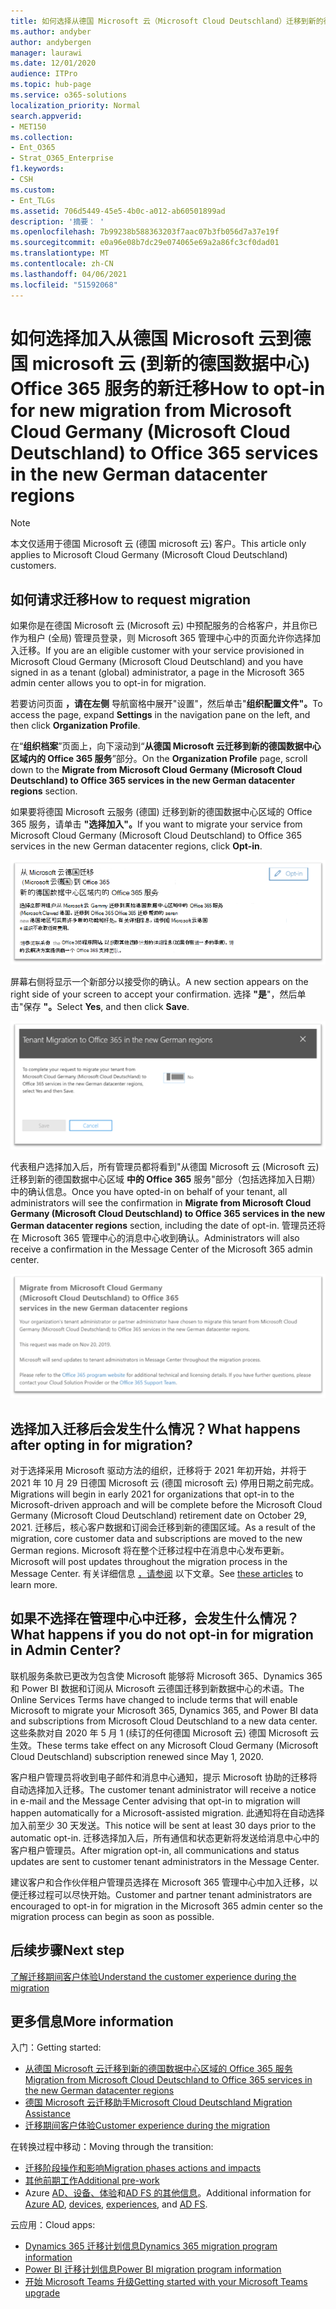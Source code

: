 ```yaml
---
title: 如何选择从德国 Microsoft 云（Microsoft Cloud Deutschland）迁移到新的德国数据中心区域内的 Office 365 服务
ms.author: andyber
author: andybergen
manager: laurawi
ms.date: 12/01/2020
audience: ITPro
ms.topic: hub-page
ms.service: o365-solutions
localization_priority: Normal
search.appverid:
- MET150
ms.collection:
- Ent_O365
- Strat_O365_Enterprise
f1.keywords:
- CSH
ms.custom:
- Ent_TLGs
ms.assetid: 706d5449-45e5-4b0c-a012-ab60501899ad
description: '摘要： '
ms.openlocfilehash: 7b99238b588363203f7aac07b3fb056d7a37e19f
ms.sourcegitcommit: e0a96e08b7dc29e074065e69a2a86fc3cf0dad01
ms.translationtype: MT
ms.contentlocale: zh-CN
ms.lasthandoff: 04/06/2021
ms.locfileid: "51592068"
---
```

# <a name="how-to-opt-in-for-new-migration-from-microsoft-cloud-germany-microsoft-cloud-deutschland-to-office-365-services-in-the-new-german-datacenter-regions"></a><span data-ttu-id="7b45d-103">如何选择加入从德国 Microsoft 云到德国 microsoft 云 (到新的德国数据中心) Office 365 服务的新迁移</span><span class="sxs-lookup"><span data-stu-id="7b45d-103">How to opt-in for new migration from Microsoft Cloud Germany (Microsoft Cloud Deutschland) to Office 365 services in the new German datacenter regions</span></span>

> [!NOTE]
> <span data-ttu-id="7b45d-104">本文仅适用于德国 Microsoft 云 (德国 microsoft 云) 客户。</span><span class="sxs-lookup"><span data-stu-id="7b45d-104">This article only applies to Microsoft Cloud Germany (Microsoft Cloud Deutschland) customers.</span></span>
>

## <a name="how-to-request-migration"></a><span data-ttu-id="7b45d-105">如何请求迁移</span><span class="sxs-lookup"><span data-stu-id="7b45d-105">How to request migration</span></span>

<span data-ttu-id="7b45d-106">如果你是在德国 Microsoft 云 (Microsoft 云) 中预配服务的合格客户，并且你已作为租户 (全局) 管理员登录，则 Microsoft 365 管理中心中的页面允许你选择加入迁移。</span><span class="sxs-lookup"><span data-stu-id="7b45d-106">If you are an eligible customer with your service provisioned in Microsoft Cloud Germany (Microsoft Cloud Deutschland) and you have signed in as a tenant (global) administrator, a page in the Microsoft 365 admin center allows you to opt-in for migration.</span></span>

<span data-ttu-id="7b45d-107">若要访问页面 **，请在左侧** 导航窗格中展开"设置"，然后单击"**组织配置文件"。**</span><span class="sxs-lookup"><span data-stu-id="7b45d-107">To access the page, expand **Settings** in the navigation pane on the left, and then click **Organization Profile**.</span></span>

<span data-ttu-id="7b45d-108">在“**组织档案**”页面上，向下滚动到“**从德国 Microsoft 云迁移到新的德国数据中心区域内的 Office 365 服务**”部分。</span><span class="sxs-lookup"><span data-stu-id="7b45d-108">On the **Organization Profile** page, scroll down to the **Migrate from Microsoft Cloud Germany (Microsoft Cloud Deutschland) to Office 365 services in the new German datacenter regions** section.</span></span>

<span data-ttu-id="7b45d-109">如果要将德国 Microsoft 云服务 (德国) 迁移到新的德国数据中心区域的 Office 365 服务，请单击 **"选择加入"。**</span><span class="sxs-lookup"><span data-stu-id="7b45d-109">If you want to migrate your service from Microsoft Cloud Germany (Microsoft Cloud Deutschland) to Office 365 services in the new German datacenter regions, click **Opt-in**.</span></span>
 
![“选择加入”简介](../media/ms-cloud-germany-migration-opt-in/tenant-migration.png)

<span data-ttu-id="7b45d-111">屏幕右侧将显示一个新部分以接受你的确认。</span><span class="sxs-lookup"><span data-stu-id="7b45d-111">A new section appears on the right side of your screen to accept your confirmation.</span></span> <span data-ttu-id="7b45d-112">选择 **"是**"，然后单击"保存 **"。**</span><span class="sxs-lookup"><span data-stu-id="7b45d-112">Select **Yes**, and then click **Save**.</span></span>
 
![接受“选择加入”](../media/ms-cloud-germany-migration-opt-in/tenant-migration-new-regions.png)

<span data-ttu-id="7b45d-114">代表租户选择加入后，所有管理员都将看到"从德国 Microsoft 云 (Microsoft 云) 迁移到新的德国数据中心区域 **中的 Office 365** 服务"部分（包括选择加入日期）中的确认信息。</span><span class="sxs-lookup"><span data-stu-id="7b45d-114">Once you have opted-in on behalf of your tenant, all administrators will see the confirmation in **Migrate from Microsoft Cloud Germany (Microsoft Cloud Deutschland) to Office 365 services in the new German datacenter regions** section, including the date of opt-in.</span></span> <span data-ttu-id="7b45d-115">管理员还将在 Microsoft 365 管理中心的消息中心收到确认。</span><span class="sxs-lookup"><span data-stu-id="7b45d-115">Administrators will also receive a confirmation in the Message Center of the Microsoft 365 admin center.</span></span> 
 
![确认“选择加入”](../media/ms-cloud-germany-migration-opt-in/tenant-migration2.png)

## <a name="what-happens-after-opting-in-for-migration"></a><span data-ttu-id="7b45d-117">选择加入迁移后会发生什么情况？</span><span class="sxs-lookup"><span data-stu-id="7b45d-117">What happens after opting in for migration?</span></span>

<span data-ttu-id="7b45d-118">对于选择采用 Microsoft 驱动方法的组织，迁移将于 2021 年初开始，并将于 2021 年 10 月 29 日德国 Microsoft 云 (德国 microsoft 云) 停用日期之前完成。</span><span class="sxs-lookup"><span data-stu-id="7b45d-118">Migrations will begin in early 2021 for organizations that opt-in to the Microsoft-driven approach and will be complete before the Microsoft Cloud Germany (Microsoft Cloud Deutschland) retirement date on October 29, 2021.</span></span>  <span data-ttu-id="7b45d-119">迁移后，核心客户数据和订阅会迁移到新的德国区域。</span><span class="sxs-lookup"><span data-stu-id="7b45d-119">As a result of the migration, core customer data and subscriptions are moved to the new German regions.</span></span>  <span data-ttu-id="7b45d-120">Microsoft 将在整个迁移过程中在消息中心发布更新。</span><span class="sxs-lookup"><span data-stu-id="7b45d-120">Microsoft will post updates throughout the migration process in the Message Center.</span></span> <span data-ttu-id="7b45d-121">有关详细信息 [，请参阅](#more-information) 以下文章。</span><span class="sxs-lookup"><span data-stu-id="7b45d-121">See [these articles](#more-information) to learn more.</span></span>

## <a name="what-happens-if-you-do-not-opt-in-for-migration-in-admin-center"></a><span data-ttu-id="7b45d-122">如果不选择在管理中心中迁移，会发生什么情况？</span><span class="sxs-lookup"><span data-stu-id="7b45d-122">What happens if you do not opt-in for migration in Admin Center?</span></span>

<span data-ttu-id="7b45d-123">联机服务条款已更改为包含使 Microsoft 能够将 Microsoft 365、Dynamics 365 和 Power BI 数据和订阅从 Microsoft 云德国迁移到新数据中心的术语。</span><span class="sxs-lookup"><span data-stu-id="7b45d-123">The Online Services Terms have changed to include terms that will enable Microsoft to migrate your Microsoft 365, Dynamics 365, and Power BI data and subscriptions from Microsoft Cloud Deutschland to a new data center.</span></span> <span data-ttu-id="7b45d-124">这些条款对自 2020 年 5 月 1 (续订的任何德国 Microsoft 云) 德国 Microsoft 云生效。</span><span class="sxs-lookup"><span data-stu-id="7b45d-124">These terms take effect on any Microsoft Cloud Germany (Microsoft Cloud Deutschland) subscription renewed since May 1, 2020.</span></span> 

<span data-ttu-id="7b45d-125">客户租户管理员将收到电子邮件和消息中心通知，提示 Microsoft 协助的迁移将自动选择加入迁移。</span><span class="sxs-lookup"><span data-stu-id="7b45d-125">The customer tenant administrator will receive a notice in e-mail and the Message Center advising that opt-in to migration will happen automatically for a Microsoft-assisted migration.</span></span> <span data-ttu-id="7b45d-126">此通知将在自动选择加入前至少 30 天发送。</span><span class="sxs-lookup"><span data-stu-id="7b45d-126">This notice will be sent at least 30 days prior to the automatic opt-in.</span></span> <span data-ttu-id="7b45d-127">迁移选择加入后，所有通信和状态更新将发送给消息中心中的客户租户管理员。</span><span class="sxs-lookup"><span data-stu-id="7b45d-127">After migration opt-in, all communications and status updates are sent to customer tenant administrators in the Message Center.</span></span>

<span data-ttu-id="7b45d-128">建议客户和合作伙伴租户管理员选择在 Microsoft 365 管理中心中加入迁移，以便迁移过程可以尽快开始。</span><span class="sxs-lookup"><span data-stu-id="7b45d-128">Customer and partner tenant administrators are encouraged to opt-in for migration in the Microsoft 365 admin center so the migration process can begin as soon as possible.</span></span>

## <a name="next-step"></a><span data-ttu-id="7b45d-129">后续步骤</span><span class="sxs-lookup"><span data-stu-id="7b45d-129">Next step</span></span>

[<span data-ttu-id="7b45d-130">了解迁移期间客户体验</span><span class="sxs-lookup"><span data-stu-id="7b45d-130">Understand the customer experience during the migration</span></span>](ms-cloud-germany-transition-experience.md)

## <a name="more-information"></a><span data-ttu-id="7b45d-131">更多信息</span><span class="sxs-lookup"><span data-stu-id="7b45d-131">More information</span></span>

<span data-ttu-id="7b45d-132">入门：</span><span class="sxs-lookup"><span data-stu-id="7b45d-132">Getting started:</span></span>

- [<span data-ttu-id="7b45d-133">从德国 Microsoft 云迁移到新的德国数据中心区域的 Office 365 服务</span><span class="sxs-lookup"><span data-stu-id="7b45d-133">Migration from Microsoft Cloud Deutschland to Office 365 services in the new German datacenter regions</span></span>](ms-cloud-germany-transition.md)
- [<span data-ttu-id="7b45d-134">德国 Microsoft 云迁移助手</span><span class="sxs-lookup"><span data-stu-id="7b45d-134">Microsoft Cloud Deutschland Migration Assistance</span></span>](https://aka.ms/germanymigrateassist)
- [<span data-ttu-id="7b45d-135">迁移期间客户体验</span><span class="sxs-lookup"><span data-stu-id="7b45d-135">Customer experience during the migration</span></span>](ms-cloud-germany-transition-experience.md)

<span data-ttu-id="7b45d-136">在转换过程中移动：</span><span class="sxs-lookup"><span data-stu-id="7b45d-136">Moving through the transition:</span></span>

- [<span data-ttu-id="7b45d-137">迁移阶段操作和影响</span><span class="sxs-lookup"><span data-stu-id="7b45d-137">Migration phases actions and impacts</span></span>](ms-cloud-germany-transition-phases.md)
- [<span data-ttu-id="7b45d-138">其他前期工作</span><span class="sxs-lookup"><span data-stu-id="7b45d-138">Additional pre-work</span></span>](ms-cloud-germany-transition-add-pre-work.md)
- <span data-ttu-id="7b45d-139">Azure [AD、](ms-cloud-germany-transition-azure-ad.md)[设备、](ms-cloud-germany-transition-add-devices.md)[体验](ms-cloud-germany-transition-add-experience.md)和[AD FS 的其他信息](ms-cloud-germany-transition-add-adfs.md)。</span><span class="sxs-lookup"><span data-stu-id="7b45d-139">Additional information for [Azure AD](ms-cloud-germany-transition-azure-ad.md), [devices](ms-cloud-germany-transition-add-devices.md), [experiences](ms-cloud-germany-transition-add-experience.md), and [AD FS](ms-cloud-germany-transition-add-adfs.md).</span></span>

<span data-ttu-id="7b45d-140">云应用：</span><span class="sxs-lookup"><span data-stu-id="7b45d-140">Cloud apps:</span></span>

- [<span data-ttu-id="7b45d-141">Dynamics 365 迁移计划信息</span><span class="sxs-lookup"><span data-stu-id="7b45d-141">Dynamics 365 migration program information</span></span>](/dynamics365/get-started/migrate-data-german-region)
- [<span data-ttu-id="7b45d-142">Power BI 迁移计划信息</span><span class="sxs-lookup"><span data-stu-id="7b45d-142">Power BI migration program information</span></span>](/power-bi/admin/service-admin-migrate-data-germany)
- [<span data-ttu-id="7b45d-143">开始 Microsoft Teams 升级</span><span class="sxs-lookup"><span data-stu-id="7b45d-143">Getting started with your Microsoft Teams upgrade</span></span>](/microsoftteams/upgrade-start-here)
